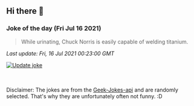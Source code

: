 ## Hi there 👋

### Joke of the day (Fri Jul 16 2021)
<!-- joke -->
>While urinating, Chuck Norris is easily capable of welding titanium.
<!-- /joke -->

*Last update: Fri, 16 Jul 2021 00:23:00 GMT*

[![Update joke](https://github.com/nclskfm/nclskfm/actions/workflows/joke.yml/badge.svg)](https://github.com/nclskfm/nclskfm/actions/workflows/joke.yml)

<br><br>
Disclaimer: The jokes are from the [Geek-Jokes-api](https://github.com/sameerkumar18/geek-joke-api) and are randomly selected. That's why they are unfortunately often not funny. :D
